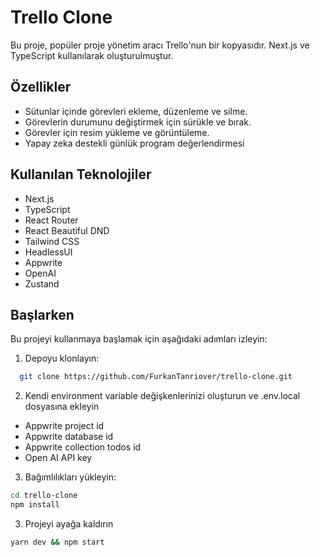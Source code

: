 # Trello Clone

Bu proje, popüler proje yönetim aracı Trello'nun bir kopyasıdır. Next.js ve TypeScript kullanılarak oluşturulmuştur.

## Özellikler

- Sütunlar içinde görevleri ekleme, düzenleme ve silme.
- Görevlerin durumunu değiştirmek için sürükle ve bırak.
- Görevler için resim yükleme ve görüntüleme.
- Yapay zeka destekli günlük program değerlendirmesi

## Kullanılan Teknolojiler

- Next.js
- TypeScript
- React Router
- React Beautiful DND
- Tailwind CSS
- HeadlessUI
- Appwrite
- OpenAI
- Zustand

## Başlarken

Bu projeyi kullanmaya başlamak için aşağıdaki adımları izleyin:

1. Depoyu klonlayın:

 ```bash
   git clone https://github.com/FurkanTanriover/trello-clone.git
   ```
   
2. Kendi environment variable değişkenlerinizi oluşturun ve .env.local dosyasına ekleyin

- Appwrite project id
- Appwrite database id
- Appwrite collection todos id
- Open AI API key  
   
3. Bağımlılıkları yükleyin:

```bash
cd trello-clone
npm install
```
3. Projeyi ayağa kaldırın

```bash
yarn dev && npm start
```
